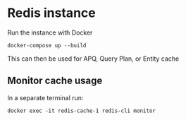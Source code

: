 # Redis instance
Run the instance with Docker

```shell
docker-compose up --build
```

This can then be used for APQ, Query Plan, or Entity cache

## Monitor cache usage

In a separate terminal run:
```shell
docker exec -it redis-cache-1 redis-cli monitor
```
